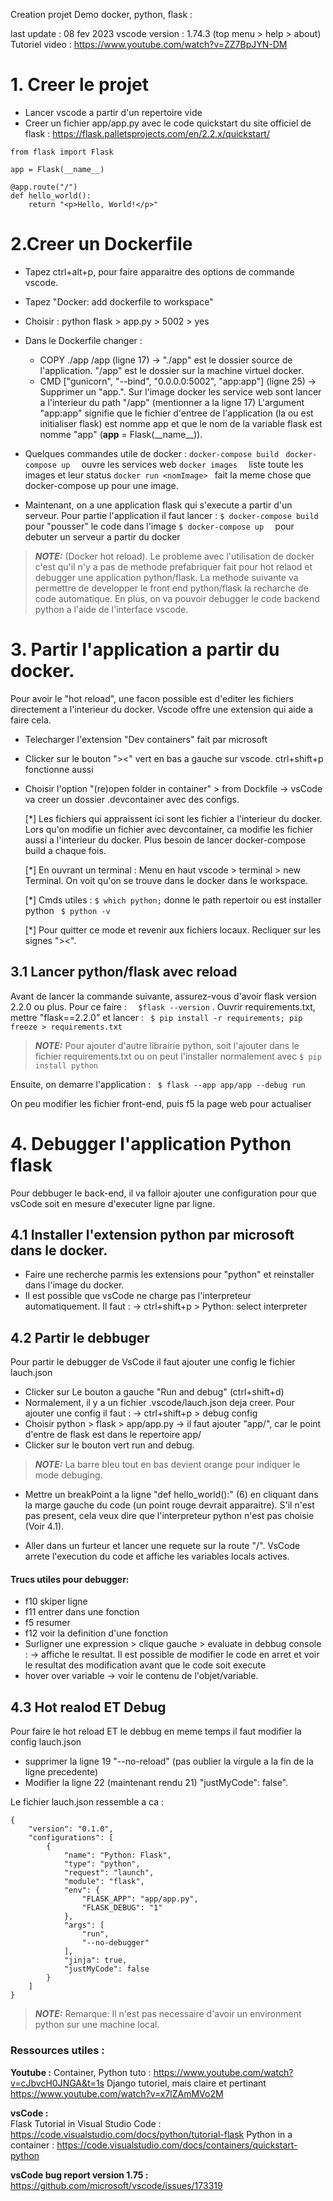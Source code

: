 Creation projet Demo docker, python, flask : 

last update : 08 fev 2023
vscode version : 1.74.3 (top menu > help > about) 
Tutoriel video : https://www.youtube.com/watch?v=ZZ7BpJYN-DM

# 1. Creer le projet
 - Lancer vscode a partir d'un repertoire vide
 - Creer un fichier app/app.py avec le code quickstart du site officiel de flask : https://flask.palletsprojects.com/en/2.2.x/quickstart/

```
from flask import Flask

app = Flask(__name__)

@app.route("/")
def hello_world():
    return "<p>Hello, World!</p>"
```

# 2.Creer un Dockerfile
- Tapez ctrl+alt+p, pour faire apparaitre des options de commande vscode.
- Tapez "Docker: add dockerfile to workspace"
 - Choisir : python flask > app.py > 5002 > yes 
- Dans le Dockerfile changer : 
  - COPY ./app /app (ligne 17)
	-> "./app" est le dossier source de l'application. "/app" est le dossier sur la machine virtuel docker.
  - CMD ["gunicorn", "--bind", "0.0.0.0:5002", "app:app"] (ligne 25)
	-> Supprimer un "app.". Sur l'image docker les service web sont lancer a l'interieur du path "/app" (mentionner a la ligne 17)
	   L'argument "app:app" signifie que le fichier d'entree de l'application (la ou est initialiser flask) est nomme app et que le nom de la variable flask est nomme "app" (__app__ = Flask(__name\__)).


- Quelques commandes utile de docker : 
 ``` docker-compose build  ```
  ```docker-compose up  ``` ouvre les services web
  ```docker images  ``` liste toute les images et leur status
  ```docker run <nomImage> ``` fait la meme chose que docker-compose up pour une image.


- Maintenant, on a une application flask qui s'execute a partir d'un serveur. 
  Pour partie l'application il faut lancer : 
  ``` $ docker-compose build  ``` pour "pousser" le code dans l'image
   ```$ docker-compose up  ``` pour debuter un serveur a partir du docker


> **_NOTE:_**  (Docker hot reload). Le probleme avec l'utilisation de docker c'est qu'il n'y a pas de methode prefabriquer fait pour hot relaod et debugger une application python/flask.
La methode suivante va permettre de developper le front end python/flask la recharche de code automatique. En plus, on va pouvoir debugger le code backend python a l'aide de l'interface vscode.

# 3. Partir l'application a partir du docker.
Pour avoir le "hot reload", une facon possible est d'editer les fichiers directement a l'interieur du docker.
Vscode offre une extension qui aide a faire cela.

- Telecharger l'extension "Dev containers" fait par microsoft
- Clicker sur le bouton "><" vert en bas a gauche sur vscode. ctrl+shift+p fonctionne aussi
- Choisir l'option "(re)open folder in container" > from Dockfile
 -> vsCode va creer un dossier .devcontainer avec des configs. 

 
  [*] Les fichiers qui appraissent ici sont les fichier a l'interieur du docker. 
    Lors qu'on modifie un fichier avec devcontainer, ca modifie les fichier aussi 
    a l'interieur du docker. Plus besoin de lancer docker-compose build a chaque fois.
  
  [*] En ouvrant un terminal : Menu en haut vscode > terminal > new Terminal. On voit qu'on se 
    trouve dans le docker dans le workspace.   
  
  [*] Cmds utiles : 
  ``` $ which python; ```  donne le path repertoir ou est installer python 
``` $ python -v```  
  
  [*] Pour quitter ce mode et revenir aux fichiers locaux. Recliquer sur les signes "><".


## 3.1 Lancer python/flask avec reload

Avant de lancer la commande suivante, assurez-vous d'avoir flask version 2.2.0 ou plus. 
Pour ce faire : ```  $flask --version``` . Ouvrir requirements.txt, mettre "flask==2.2.0" et lancer :
``` $ pip install -r requirements; pip freeze > requirements.txt``` 

> **_NOTE:_** Pour ajouter d'autre librairie python, soit l'ajouter dans le fichier requirements.txt ou on peut l'installer normalement avec
```$ pip install python```

Ensuite, on demarre l'application : 
``` $ flask --app app/app --debug run``` 

On peu modifier les fichier front-end, puis f5 la page web pour actualiser 

# 4. Debugger l'application Python flask 

Pour debbuger le back-end, il va falloir ajouter une configuration pour que vsCode soit en mesure
d'executer ligne par ligne.

## 4.1 Installer l'extension python par microsoft dans le docker. 
- Faire une recherche parmis les extensions pour "python" et reinstaller dans l'image du docker.
- Il est possible que vsCode ne charge pas l'interpreteur automatiquement. Il faut : 
 -> ctrl+shift+p > Python: select interpreter

## 4.2 Partir le debbuger
Pour partir le debugger de VsCode il faut ajouter une config le fichier lauch.json
- Clicker sur Le bouton a gauche "Run and debug" (ctrl+shift+d)
- Normalement, il y a un fichier .vscode/lauch.json deja creer. Pour ajouter une config il faut : 
  -> ctrl+shift+p > debug config
- Choisir python > flask > app/app.py
  -> il faut ajouter "app/", car le point d'entre de flask est dans le repertoire app/ 
- Clicker sur le bouton vert run and debug.
> **_NOTE:_** La barre bleu tout en bas devient orange pour indiquer le mode debuging.
- Mettre un breakPoint a la ligne "def hello_world():" (6) en cliquant dans la marge gauche 
  du code (un point rouge devrait apparaitre). S'il n'est pas present, cela veux dire que 
  l'interpreteur python n'est pas choisie (Voir 4.1).
  
- Aller dans un furteur et lancer une requete sur la route "/". 
  VsCode arrete l'execution du code et affiche les variables locals actives. 

#### Trucs utiles pour debugger:  
 - f10 skiper ligne
 - f11 entrer dans une fonction 
 - f5 resumer 
 - f12 voir la definition d'une fonction 
 - Surligner une expression > clique gauche > evaluate in debbug console : 
 -> affiche le resultat. Il est possible de modifier le code en arret et voir le resultat des modification avant que le code soit execute
 - hover over variable -> voir le contenu de l'objet/variable. 

## 4.3 Hot realod ET Debug
Pour faire le hot reload ET le debbug en meme temps il faut modifier la config lauch.json

- supprimer la ligne 19 "--no-reload" (pas oublier la virgule a la fin de la ligne precedente)
- Modifier la ligne 22 (maintenant rendu 21) "justMyCode": false".

Le fichier lauch.json ressemble a ca : 

```
{
    "version": "0.1.0",
    "configurations": [
        {
            "name": "Python: Flask",
            "type": "python",
            "request": "launch",
            "module": "flask",
            "env": {
                "FLASK_APP": "app/app.py",
                "FLASK_DEBUG": "1"
            },
            "args": [
                "run",
                "--no-debugger"
            ],
            "jinja": true,
            "justMyCode": false
        }
    ]
}
```

> **_NOTE:_**  Remarque: Il n'est pas necessaire d'avoir un environment python sur une machine local.


### Ressources utiles : 

__Youtube :__ 
Container, Python tuto :
https://www.youtube.com/watch?v=cJbvcH0JNGA&t=1s
Django tutoriel, mais claire et pertinant
https://www.youtube.com/watch?v=x7lZAmMVo2M

__vsCode :__  
Flask Tutorial in Visual Studio Code : 
https://code.visualstudio.com/docs/python/tutorial-flask
Python in a container : 
https://code.visualstudio.com/docs/containers/quickstart-python

__vsCode bug report version 1.75 :__
https://github.com/microsoft/vscode/issues/173319














 
